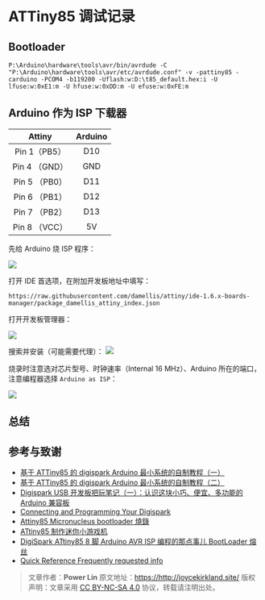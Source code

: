 # ATTiny85 调试记录

## Bootloader

```shell
P:\Arduino\hardware\tools\avr/bin/avrdude -C "P:\Arduino\hardware\tools\avr/etc/avrdude.conf" -v -pattiny85 -carduino -PCOM4 -b119200 -Uflash:w:D:\t85_default.hex:i -U lfuse:w:0xE1:m -U hfuse:w:0xDD:m -U efuse:w:0xFE:m
```

## Arduino 作为 ISP 下载器

|    Attiny     | Arduino |
| :-----------: | :-----: |
| Pin 1（PB5）  |   D10   |
| Pin 4 （GND） |   GND   |
| Pin 5 （PB0） |   D11   |
| Pin 6 （PB1） |   D12   |
| Pin 7 （PB2） |   D13   |
| Pin 8 （VCC） |   5V    |

先给 Arduino 烧 ISP 程序：

![](https://wiki-media-1253965369.cos.ap-guangzhou.myqcloud.com/img/20200426144425.png)

打开 IDE 首选项，在附加开发板地址中填写：

```
https://raw.githubusercontent.com/damellis/attiny/ide-1.6.x-boards-manager/package_damellis_attiny_index.json
```

打开开发板管理器：

![](https://wiki-media-1253965369.cos.ap-guangzhou.myqcloud.com/img/20200426144642.png)

搜索并安装（可能需要代理）：
![](https://wiki-media-1253965369.cos.ap-guangzhou.myqcloud.com/img/20200426144732.png)

烧录时注意选对芯片型号、时钟速率（Internal 16 MHz）、Arduino 所在的端口，注意编程器选择 `Arduino as ISP`：

![](https://wiki-media-1253965369.cos.ap-guangzhou.myqcloud.com/img/20200426144834.png)

## 总结

## 参考与致谢

- [基于 ATTiny85 的 digispark Arduino 最小系统的自制教程（一）](https://blog.csdn.net/Argon_Ghost/article/details/103637870?depth_1-utm_source=distribute.pc_relevant.none-task-blog-BlogCommendFromBaidu-4&utm_source=distribute.pc_relevant.none-task-blog-BlogCommendFromBaidu-4)
- [基于 ATTiny85 的 digispark Arduino 最小系统的自制教程（二）](https://blog.csdn.net/Argon_Ghost/article/details/103859931)
- [Digispark USB 开发板把玩笔记（一）：认识这块小巧、便宜、多功能的 Arduino 兼容板](https://zhuanlan.zhihu.com/p/73336394)
- [Connecting and Programming Your Digispark](http://digistump.com/wiki/digispark/tutorials/connecting)
- [Attiny85 Micronucleus bootloader 燒錄](http://iremo-tw.blogspot.com/2018/03/attiny85-micronucleus-bootloader.html)
- [ATtiny85 制作迷你小游戏机](https://www.jianshu.com/p/55e86b4e0194)
- [DigiSpark ATtiny85 8 脚 Arduino AVR ISP 编程的那点事儿 BootLoader 熔丝](http://blog.sina.com.cn/s/blog_6566538d0102w6qk.html)
- [Quick Reference Frequently requested info](http://digistump.com/wiki/digispark/quickref)

> 文章作者：**Power Lin**
> 原文地址：<https://http://joycekirkland.site/>
> 版权声明：文章采用 [CC BY-NC-SA 4.0](https://creativecommons.org/licenses/by/4.0/deed.zh) 协议，转载请注明出处。
